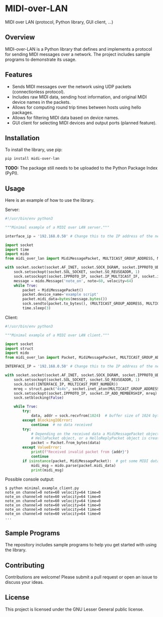 # MIDI-over-LAN

MIDI over LAN (protocol, Python library, GUI client, ...)



## Overview

MIDI-over-LAN is a Python library that defines and implements a protocol for sending MIDI messages over a network. The project includes sample programs to demonstrate its usage.



## Features

- Sends MIDI messages over the network using UDP packets (connectionless protocol).
- Includes raw MIDI data, sending host information, and original MIDI device names in the packets.
- Allows for computing round trip times between hosts using hello packages.
- Allows for filtering MIDI data based on device names.
- GUI client for selecting MIDI devices and output ports (planned feature).



## Installation

To install the library, use pip:

```bash
pip install midi-over-lan
```

**TODO:** The package still needs to be uploaded to the Python Package Index (PyPI). 



## Usage

Here is an example of how to use the library.

Server:

```python
#!/usr/bin/env python3

"""Minimal example of a MIDI over LAN server."""

interface_ip = '192.168.0.50' # Change this to the IP address of the network interface to be used.

import socket
import time
import mido
from midi_over_lan import MidiMessagePacket, MULTICAST_GROUP_ADDRESS, MULTICAST_PORT_NUMBER

with socket.socket(socket.AF_INET, socket.SOCK_DGRAM, socket.IPPROTO_UDP) as sock:
    sock.setsockopt(socket.SOL_SOCKET, socket.SO_REUSEADDR, 1)
    sock.setsockopt(socket.IPPROTO_IP, socket.IP_MULTICAST_IF, socket.inet_aton(interface_ip))
    message = mido.Message('note_on', note=60, velocity=64)
    while True:
        packet = MidiMessagePacket()
        packet.device_name='example script'
        packet.midi_data=bytes(message.bytes())
        sock.sendto(packet.to_bytes(), (MULTICAST_GROUP_ADDRESS, MULTICAST_PORT_NUMBER))
        time.sleep(3)
```

Client:

```python
#!/usr/bin/env python3

"""Minimal example of a MIDI over LAN client."""

import socket
import struct
import mido
from midi_over_lan import Packet, MidiMessagePacket, MULTICAST_GROUP_ADDRESS, MULTICAST_PORT_NUMBER

INTERFACE_IP = '192.168.0.50' # Change this to the IP address of the network interface to be used.

with socket.socket(socket.AF_INET, socket.SOCK_DGRAM, socket.IPPROTO_UDP) as sock:
    sock.setsockopt(socket.SOL_SOCKET, socket.SO_REUSEADDR, 1)
    sock.bind((INTERFACE_IP, MULTICAST_PORT_NUMBER))
    mreq = struct.pack("4s4s", socket.inet_aton(MULTICAST_GROUP_ADDRESS), socket.inet_aton(INTERFACE_IP))
    sock.setsockopt(socket.IPPROTO_IP, socket.IP_ADD_MEMBERSHIP, mreq)
    sock.setblocking(False)

    while True:
        try:
            data, addr = sock.recvfrom(1024)  # buffer size of 1024 bytes
        except BlockingIOError:
            continue  # no data received
        try:
            # Depending on the received data a MidiMessagePacket object, a
            # HelloPacket object, or a HelloReplyPacket object is created.
            packet = Packet.from_bytes(data)
        except ValueError:
            print(f"Received invalid packet from {addr}")
            continue
        if isinstance(packet, MidiMessagePacket):  # got some MIDI data
            midi_msg = mido.parse(packet.midi_data)
            print(midi_msg)
```

Possible console output:

```
$ python minimal_example_client.py
note_on channel=0 note=60 velocity=64 time=0
note_on channel=0 note=60 velocity=64 time=0
note_on channel=0 note=60 velocity=64 time=0
note_on channel=0 note=60 velocity=64 time=0
note_on channel=0 note=60 velocity=64 time=0
note_on channel=0 note=60 velocity=64 time=0
...
```


## Sample Programs

The repository includes sample programs to help you get started with using the library.



## Contributing

Contributions are welcome! Please submit a pull request or open an issue to discuss your ideas.



## License

This project is licensed under the GNU Lesser General public license.
